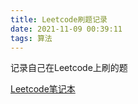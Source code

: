 ```yaml
---
title: Leetcode刷题记录
date: 2021-11-09 00:39:11
tags: 算法
---
```

记录自己在Leetcode上刷的题
<!--more-->
[Leetcode笔记本](https://mailustceducn-my.sharepoint.com/:o:/g/personal/yh9914_mail_ustc_edu_cn/EjkM9vDmX3tOo3B-T8Fo6xsB8klNrC3GMC7wQorgZvzbJg)